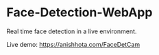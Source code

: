 # Face-Detection-WebApp
Real time face detection in a live environment.

Live demo: https://anishhota.com/FaceDetCam
